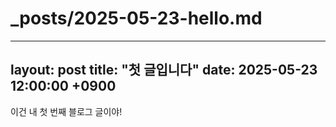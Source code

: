 # _posts/2025-05-23-hello.md
---
layout: post
title: "첫 글입니다"
date: 2025-05-23 12:00:00 +0900
---

이건 내 첫 번째 블로그 글이야!
